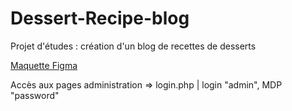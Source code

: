 # Dessert-Recipe-blog
Projet d'études : création d'un blog de recettes de desserts

[Maquette Figma](https://www.figma.com/file/jat5KkJHTBOMAZ12riO2r5/HOME-CHEF-desserts?node-id=0%3A1)

Accès aux pages administration => login.php | login "admin", MDP "password"

